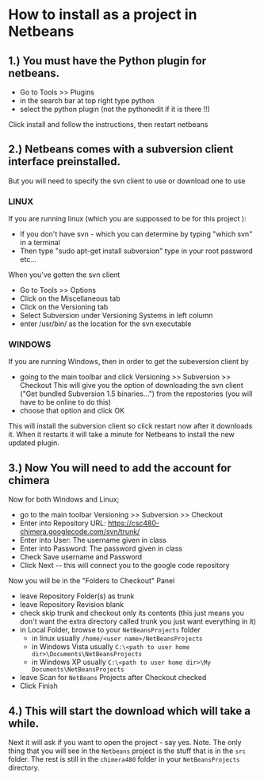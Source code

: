# How to install as a project in Netbeans #


## 1.) You must have the Python plugin for netbeans. ##
  * Go to Tools >> Plugins
  * in the search bar at top right type python
  * select the python plugin (not the pythonedit if it is there !!)

Click install and follow the instructions, then restart netbeans

## 2.) Netbeans comes with a subversion client interface preinstalled. ##
But you will need to specify the svn client to use or download one to use



### LINUX ###
If you are running linux (which you are suppossed to be for this project ):
  * If you don't have svn - which you can determine by typing "which svn" in a terminal
  * Then type "sudo apt-get install subversion" type in your root password etc...

When you've gotten the svn client
  * Go to Tools >> Options
  * Click on the Miscellaneous tab
  * Click on the Versioning tab
  * Select Subversion under Versioning Systems in left column
  * enter /usr/bin/ as the location for the svn executable

### WINDOWS ###
If you are running Windows, then in order to get the subeversion client
by
  * going to the main toolbar and click Versioning >> Subversion >> Checkout
This will give you the option of downloading the svn client ("Get bundled Subversion 1.5 binaries...") from the repostories
(you will have to be online to do this)
  * choose that option and click OK

This will install the subversion client so click restart now after it downloads it.
When it restarts it will take a minute for Netbeans to install the new updated plugin.

## 3.) Now You will need to add the account for chimera ##
Now for both Windows and Linux;
  * go to the main toolbar Versioning >> Subversion >> Checkout
  * Enter into Repository URL: https://csc480-chimera.googlecode.com/svn/trunk/
  * Enter into User: The username given in class
  * Enter into Password: The password given in class
  * Check Save username and Password
  * Click Next -- this will connect you to the google code repository

Now you will be in the "Folders to Checkout" Panel
  * leave Repository Folder(s) as trunk
  * leave Repository Revision blank
  * check skip trunk and checkout only its contents (this just means you don't want the extra directory called trunk you just want everything in it)
  * in Local Folder, browse to your `NetBeansProjects` folder
    * in linux usually `/home/<user name>/NetBeansProjects`
    * in Windows Vista usually `C:\<path to user home dir>\Documents\NetBeansProjects`
    * in Windows XP usually `C:\<path to user home dir>\My Documents\NetBeansProjects`
  * leave Scan for `NetBeans` Projects after Checkout checked
  * Click Finish


## 4.) This will start the download which will take a while. ##
Next it will ask if you want to open the project - say yes.
Note. The only thing that you will see in the `Netbeans` project is the stuff that is in the `src` folder.
The rest is still in the `chimera480` folder in your `NetBeansProjects` directory.